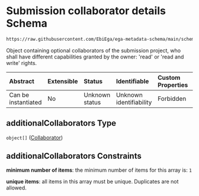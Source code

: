 # Submission collaborator details Schema

```txt
https://raw.githubusercontent.com/EbiEga/ega-metadata-schema/main/schemas/EGA.submission.json#/properties/additionalCollaborators
```

Object containing optional collaborators of the submission project, who shall have different capabilities granted by the owner: 'read' or 'read and write' rights.

| Abstract            | Extensible | Status         | Identifiable            | Custom Properties | Additional Properties | Access Restrictions | Defined In                                                                           |
| :------------------ | :--------- | :------------- | :---------------------- | :---------------- | :-------------------- | :------------------ | :----------------------------------------------------------------------------------- |
| Can be instantiated | No         | Unknown status | Unknown identifiability | Forbidden         | Forbidden             | none                | [EGA.submission.json\*](../../../schemas/EGA.submission.json "open original schema") |

## additionalCollaborators Type

`object[]` ([Collaborator](ega-12-properties-submission-collaborator-details-collaborator.md))

## additionalCollaborators Constraints

**minimum number of items**: the minimum number of items for this array is: `1`

**unique items**: all items in this array must be unique. Duplicates are not allowed.
